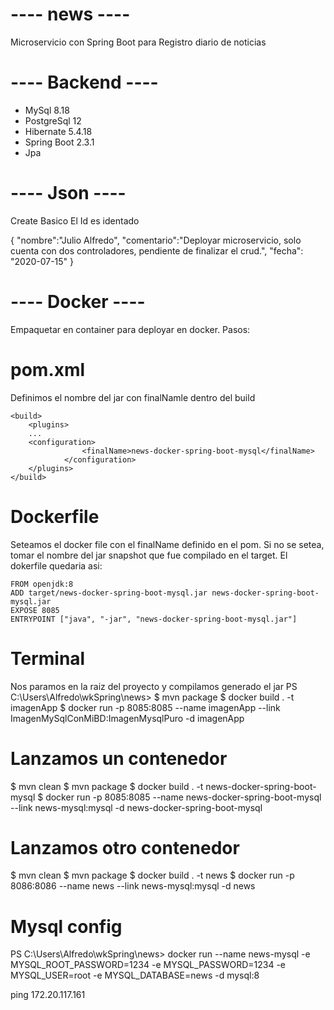 # ---- news ----
Microservicio con Spring Boot para Registro diario de noticias


# ---- Backend ----
* MySql 8.18
* PostgreSql 12
* Hibernate 5.4.18
* Spring Boot 2.3.1
* Jpa  

# ---- Json ----
Create Basico
El Id es identado

{
    "nombre":"Julio Alfredo",
    "comentario":"Deployar microservicio, solo cuenta con dos controladores, pendiente de finalizar el crud.",
    "fecha": "2020-07-15"
}

# ---- Docker ----
Empaquetar en container para deployar en docker.
Pasos:

# pom.xml 
Definimos el nombre del jar con finalNamle dentro del build

	<build>
		<plugins>
		...
		<configuration>
					<finalName>news-docker-spring-boot-mysql</finalName>
				</configuration>
		</plugins>
	</build>

# Dockerfile 
Seteamos el docker file con el finalName definido en el pom. 
Si no se setea, tomar el nombre del jar snapshot que fue compilado en el target.
El dokerfile quedaria asi:

	FROM openjdk:8
	ADD target/news-docker-spring-boot-mysql.jar news-docker-spring-boot-mysql.jar
	EXPOSE 8085
	ENTRYPOINT ["java", "-jar", "news-docker-spring-boot-mysql.jar"]


# Terminal 
Nos paramos en la raiz del proyecto y compilamos generado el jar
PS C:\Users\Alfredo\wkSpring\news> 
$ mvn package
$ docker build . -t imagenApp
$ docker run -p 8085:8085 --name imagenApp --link ImagenMySqlConMiBD:ImagenMysqlPuro -d imagenApp

# Lanzamos un contenedor
$ mvn clean
$ mvn package
$ docker build . -t news-docker-spring-boot-mysql
$ docker run -p 8085:8085 --name news-docker-spring-boot-mysql --link news-mysql:mysql -d news-docker-spring-boot-mysql

# Lanzamos otro contenedor
$ mvn clean
$ mvn package
$ docker build . -t news
$ docker run -p 8086:8086 --name news --link news-mysql:mysql -d news


# Mysql config
PS C:\Users\Alfredo\wkSpring\news> docker run --name news-mysql -e MYSQL_ROOT_PASSWORD=1234 -e MYSQL_PASSWORD=1234 -e MYSQL_USER=root -e MYSQL_DATABASE=news -d mysql:8 

ping 172.20.117.161
